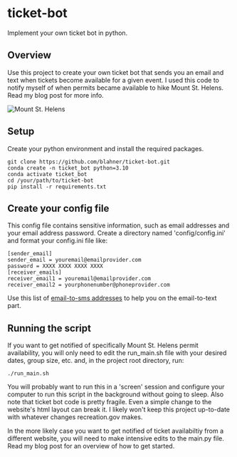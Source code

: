 # ticket-bot
Implement your own ticket bot in python.
## Overview
Use this project to create your own ticket bot that sends you an email and text when tickets become available for a given event. I used this code to notify myself of when permits became available to hike Mount St. Helens. Read my blog post for more info.

![Mount St. Helens](images/mt_st_helens_pano.jpg)

## Setup
Create your python environment and install the required packages.
```
git clone https://github.com/blahner/ticket-bot.git
conda create -n ticket_bot python=3.10
conda activate ticket_bot
cd /your/path/to/ticket-bot
pip install -r requirements.txt
```

## Create your config file
This config file contains sensitive information, such as email addresses and your email address password. Create a directory named 'config/config.ini' and format your config.ini file like:
```
[sender_email]
sender_email = youremail@emailprovider.com
password = XXXX XXXX XXXX XXXX
[receiver_emails]
receiver_email1 = youremail@emailprovider.com
receiver_email2 = yourphonenumber@phoneprovider.com
```

Use this list of [email-to-sms addresses](https://avtech.com/articles/138/list-of-email-to-sms-addresses) to help you on the email-to-text part.

## Running the script
If you want to get notified of specifically Mount St. Helens permit availability, you will only need to edit the run_main.sh file with your desired dates, group size, etc. and, in the project root directory, run:
```
./run_main.sh
```
You will probably want to run this in a 'screen' session and configure your computer to run this script in the background without going to sleep.
Also note that ticket bot code is pretty fragile. Even a simple change to the website's html layout can break it. I likely won't keep this project up-to-date with whatever changes recreation.gov makes.

In the more likely case you want to get notified of ticket availabiltiy from a different website, you will need to make intensive edits to the main.py file. Read my blog post for an overview of how to get started.

